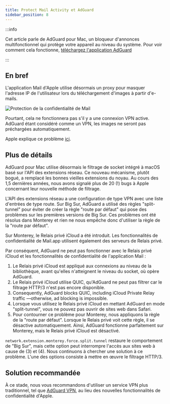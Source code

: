 ```yaml
---
title: Protect Mail Activity et AdGuard
sidebar_position: 8
---
```


:::info

Cet article parle de AdGuard pour Mac, un bloqueur d'annonces multifonctionnel qui protège votre appareil au niveau du système. Pour voir comment cela fonctionne, [téléchargez l'application AdGuard](https://agrd.io/download-kb-adblock)

:::

## En bref

L'application Mail d'Apple utilise désormais un proxy pour masquer l'adresse IP de l'utilisateur lors du téléchargement d'images à partir d'e-mails.

![Protection de la confidentialité de Mail](https://cdn.adtidy.org/content/kb/ad_blocker/mac/mac_protectMailActivity.jpg)

Pourtant, cela ne fonctionnera pas s'il y a une connexion VPN active. AdGuard étant considéré comme un VPN, les images ne seront pas préchargées automatiquement.

Apple explique ce problème [ici](https://support.apple.com/HT212797).

## Plus de détails

AdGuard pour Mac utilise désormais le filtrage de socket intégré à macOS basé sur l'API des extensions réseau. Ce nouveau mécanisme, plutôt bogué, a remplacé les bonnes vieilles extensions du noyau. Au cours des 1,5 dernières années, nous avons signalé plus de 20 (!) bugs à Apple concernant leur nouvelle méthode de filtrage.

L'API des extensions réseau a une configuration de type VPN avec une liste d'entrées de type route. Sur Big Sur, AdGuard a utilisé des règles "split-tunnel" pour éviter de créer la règle "route par défaut" qui pose des problèmes sur les premières versions de Big Sur. Ces problèmes ont été résolus dans Monterey et rien ne nous empêche donc d'utiliser la règle de la "route par défaut".

Sur Monterey, le Relais privé iCloud a été introduit. Les fonctionnalités de confidentialité de Mail.app utilisent également des serveurs de Relais privé.

Par conséquent, AdGuard ne peut pas fonctionner avec le Relais privé iCloud et les fonctionnalités de confidentialité de l'application Mail :

1. Le Relais privé iCloud est appliqué aux connexions au niveau de la bibliothèque, avant qu'elles n'atteignent le niveau du socket, où opère AdGuard.
2. Le Relais privé iCloud utilise QUIC, qu'AdGuard ne peut pas filtrer car le filtrage HTTP/3 n'est pas encore disponible.
3. Consequently, AdGuard blocks QUIC, including iCloud Private Relay traffic —otherwise, ad blocking is impossible.
4. Lorsque vous utilisez le Relais privé iCloud en mettant AdGuard en mode "split-tunnel", vous ne pouvez pas ouvrir de sites web dans Safari.
5. Pour contourner ce problème pour Monterey, nous appliquons la règle de la "route par défaut". Lorsque le Relais privé voit cette règle, il se désactive automatiquement. Ainsi, AdGuard fonctionne parfaitement sur Monterey, mais le Relais privé iCloud est désactivé.

`network.extension.monterey.force.split.tunnel` restaure le comportement de "Big Sur", mais cette option peut interrompre l'accès aux sites web à cause de (3) et (4). Nous continuons à chercher une solution à ce problème. L'une des options consiste à mettre en œuvre le filtrage HTTP/3.

## Solution recommandée

À ce stade, nous vous recommandons d'utiliser un service VPN plus traditionnel, tel que [AdGuard VPN](https://adguard-vpn.com/), au lieu des nouvelles fonctionnalités de confidentialité d'Apple.
